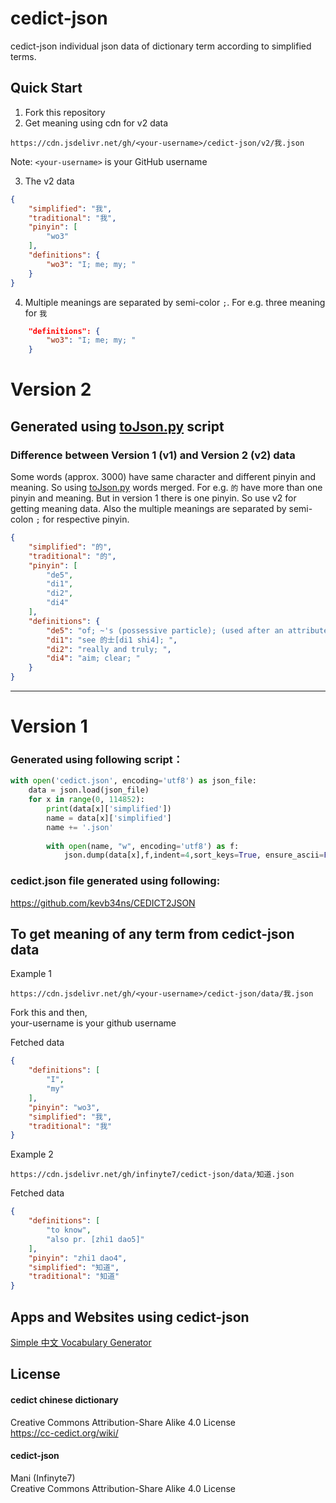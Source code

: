 # cedict-json

cedict-json individual json data of dictionary term according to simplified terms.

## Quick Start
1. Fork this repository
2. Get meaning using cdn for v2 data
```
https://cdn.jsdelivr.net/gh/<your-username>/cedict-json/v2/我.json
```
Note: ```<your-username>``` is your GitHub username

3. The v2 data
```json
{
    "simplified": "我",
    "traditional": "我",
    "pinyin": [
        "wo3"
    ],
    "definitions": {
        "wo3": "I; me; my; "
    }
}
```
4. Multiple meanings are separated by semi-color ```;```.
For e.g. three meaning for ```我```
```json
    "definitions": {
        "wo3": "I; me; my; "
    }
```

# Version 2
## Generated using [toJson.py](toJson.py) script

### Difference between Version 1 (v1) and Version 2 (v2) data

Some words (approx. 3000) have same character and different pinyin and meaning. So using [toJson.py](toJson.py) words merged.
For e.g. ```的``` have more than one pinyin and meaning. But in version 1 there is one pinyin. So use v2 for getting meaning data. Also the multiple meanings are separated by semi-colon ```;``` for respective pinyin.

```json
{
    "simplified": "的",
    "traditional": "的",
    "pinyin": [
        "de5",
        "di1",
        "di2",
        "di4"
    ],
    "definitions": {
        "de5": "of; ~'s (possessive particle); (used after an attribute); (used to form a nominal expression); (used at the end of a declarative sentence for emphasis); ",
        "di1": "see 的士[di1 shi4]; ",
        "di2": "really and truly; ",
        "di4": "aim; clear; "
    }
}
```
<hr>

# Version 1 
### Generated using following script：
```python
with open('cedict.json', encoding='utf8') as json_file:
    data = json.load(json_file)
    for x in range(0, 114852):
        print(data[x]['simplified'])
        name = data[x]['simplified']
        name += '.json'
        
        with open(name, "w", encoding='utf8') as f:
            json.dump(data[x],f,indent=4,sort_keys=True, ensure_ascii=False)
```
 
### cedict.json file generated using following:
https://github.com/kevb34ns/CEDICT2JSON

## To get meaning of any term from cedict-json data
Example 1
```
https://cdn.jsdelivr.net/gh/<your-username>/cedict-json/data/我.json
```
Fork this and then, <br>
your-username is your github username

Fetched data
```json
{
    "definitions": [
        "I",
        "my"
    ],
    "pinyin": "wo3",
    "simplified": "我",
    "traditional": "我"
}
```
Example 2
```
https://cdn.jsdelivr.net/gh/infinyte7/cedict-json/data/知道.json
```
Fetched data
```json
{
    "definitions": [
        "to know",
        "also pr. [zhi1 dao5]"
    ],
    "pinyin": "zhi1 dao4",
    "simplified": "知道",
    "traditional": "知道"
}
```

## Apps and Websites using cedict-json
[Simple 中文 Vocabulary Generator](https://simplezhongwen.blogspot.com/p/chinese-vocabulary-generator.html)


## License
#### cedict chinese dictionary
Creative Commons Attribution-Share Alike 4.0 License
<br>https://cc-cedict.org/wiki/

#### cedict-json
Mani (Infinyte7)
<br>Creative Commons Attribution-Share Alike 4.0 License

